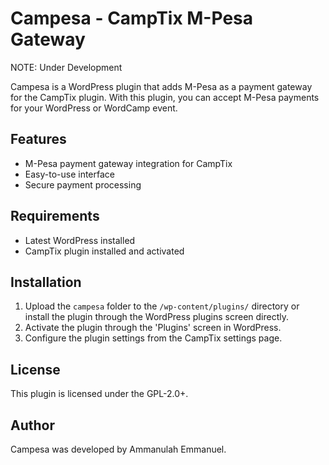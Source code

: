 # Campesa - CampTix M-Pesa Gateway

NOTE: Under Development

Campesa is a WordPress plugin that adds M-Pesa as a payment gateway for the CampTix plugin. With this plugin, you can accept M-Pesa payments for your WordPress or WordCamp event.

## Features

* M-Pesa payment gateway integration for CampTix
* Easy-to-use interface
* Secure payment processing

## Requirements

- Latest WordPress installed
- CampTix plugin installed and activated

## Installation

1. Upload the `campesa` folder to the `/wp-content/plugins/` directory or install the plugin through the WordPress plugins screen directly.
2. Activate the plugin through the 'Plugins' screen in WordPress.
3. Configure the plugin settings from the CampTix settings page.

## License

This plugin is licensed under the GPL-2.0+.

## Author

Campesa was developed by Ammanulah Emmanuel.
